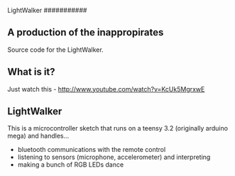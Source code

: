 LightWalker
###########

A production of the inappropirates
----------------------------------
Source code for the LightWalker.

What is it?
-----------
Just watch this - <http://www.youtube.com/watch?v=KcUk5MgrxwE>

LightWalker
-----------
This is a microcontroller sketch that runs on a teensy 3.2 (originally arduino mega) and handles...
*  bluetooth communications with the remote control
*  listening to sensors (microphone, accelerometer) and interpreting
*  making a bunch of RGB LEDs dance
